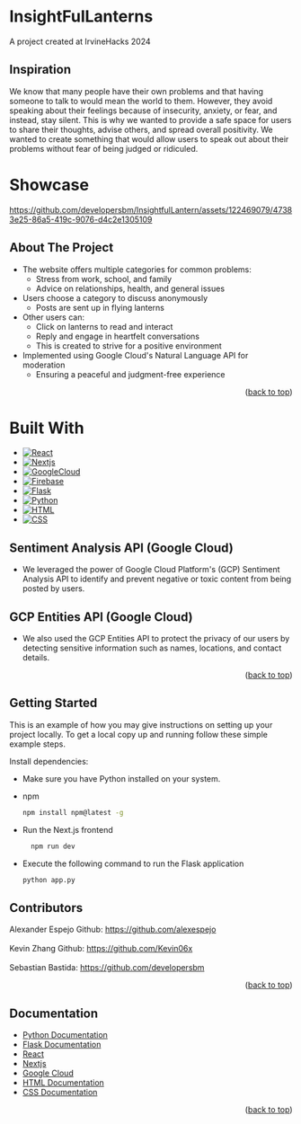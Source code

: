 # InsightFulLanterns
<!-- PROJECT LOGO -->
<div id="readme-top">
A project created at IrvineHacks 2024 <br/>
</div>

<!-- INSPIRATION -->
## Inspiration
We know that many people have their own problems and that having someone to talk to would mean the world to them. However, they avoid speaking about their feelings because of insecurity, anxiety, or fear, and instead, stay silent. This is why we wanted to provide a safe space for users to share their thoughts, advise others, and spread overall positivity. We wanted to create something that would allow users to speak out about their problems without fear of being judged or ridiculed.

<!-- USAGE EXAMPLES -->
# Showcase

https://github.com/developersbm/InsightfulLantern/assets/122469079/47383e25-86a5-419c-9076-d4c2e1305109

<!-- ABOUT THE PROJECT -->
## About The Project

* The website offers multiple categories for common problems:
  - Stress from work, school, and family
  - Advice on relationships, health, and general issues
* Users choose a category to discuss anonymously
  - Posts are sent up in flying lanterns
* Other users can:
  - Click on lanterns to read and interact
  - Reply and engage in heartfelt conversations
  - This is created to strive for a positive environment
* Implemented using Google Cloud's Natural Language API for moderation
  - Ensuring a peaceful and judgment-free experience

<p align="right">(<a href="#readme-top">back to top</a>)</p>



# Built With
* [![React][React.com]][React-url] 
* [![Nextjs][Nextjs.com]][Nextjs-url]
* [![GoogleCloud][GoogleCloud.com]][GoogleCloud-url]
* [![Firebase][Firebase.com]][Firebase-url]
* [![Flask][Flask.com]][Flask-url]
* [![Python][Python.com]][GoogleCloud-url]
* [![HTML][HTML.com]][HTML-url]
* [![CSS][CSS.com]][CSS-url]

## Sentiment Analysis API (Google Cloud)
- We leveraged the power of Google Cloud Platform's (GCP) Sentiment Analysis API to identify and prevent negative or toxic content from being posted by users. 
## GCP Entities API (Google Cloud)
- We also used the GCP Entities API to protect the privacy of our users by detecting sensitive information such as names, locations, and contact details.

<p align="right">(<a href="#readme-top">back to top</a>)</p>


<!-- GETTING STARTED -->
## Getting Started

This is an example of how you may give instructions on setting up your project locally. To get a local copy up and running follow these simple example steps.

Install dependencies:

- Make sure you have Python installed on your system.

* npm
  ```sh
  npm install npm@latest -g
  ```
* Run the Next.js frontend
  ```sh
    npm run dev
  ```
* Execute the following command to run the Flask application
  ```sh
  python app.py
  ```
<!-- CONTACT -->
## Contributors

Alexander Espejo Github: https://github.com/alexespejo <br><br>
Kevin Zhang Github: https://github.com/Kevin06x <br><br>
Sebastian Bastida: https://github.com/developersbm

<p align="right">(<a href="#readme-top">back to top</a>)</p>

<!-- ACKNOWLEDGMENTS -->
## Documentation

* [Python Documentation](https://docs.python.org/3/)
* [Flask Documentation](https://flask.palletsprojects.com/en/3.0.x/)
* [React](https://legacy.reactjs.org/docs/getting-started.html)
* [Nextjs](https://nextjs.org/docs)
* [Google Cloud](https://img.shields.io/badge/Google%20Cloud-white?logo=google-cloud&logoColor=4285F4&style=flat-square)
* [HTML Documentation](https://developer.mozilla.org/en-US/docs/Web/HTML)
* [CSS Documentation](https://developer.mozilla.org/enUS/docs/Web/CSS)

<p align="right">(<a href="#readme-top">back to top</a>)</p>


<!-- MARKDOWN LINKS & IMAGES -->
[Python.com]:https://img.shields.io/badge/Python-blue?logo=python&logoColor=white&style=flat-square
[Python-url]: https://www.python.org/
[Flask.com]: https://img.shields.io/badge/FLASK-green?logo=flask&style=flat-square
[Flask-url]: https://flask.palletsprojects.com/en/3.0.x/
[HTML.com]: https://img.shields.io/badge/HTML-orange?logo=html5&style=flat-square
[HTML-url]: https://developer.mozilla.org/en-US/docs/Web/HTML
[CSS.com]: https://img.shields.io/badge/CSS-blue?logo=css3&style=flat-square
[CSS-url]: https://developer.mozilla.org/en-US/docs/Web/CSS
[React.com]: https://img.shields.io/badge/React-blue?logo=react&logoColor=white&style=flat-square
[React-url]: https://legacy.reactjs.org/docs/getting-started.html
[GoogleCloud.com]: https://img.shields.io/badge/Google%20Cloud-white?logo=google-cloud&logoColor=4285F4&style=flat-square
[GoogleCloud-url]: https://cloud.google.com/docs
[Firebase.com]: https://img.shields.io/badge/Firebase-orange?logo=firebase&logoColor=white&style=flat-square
[Firebase-url]: https://firebase.google.com/docs
[Nextjs.com]: https://img.shields.io/badge/Next.js-black?logo=next-dot-js&style=flat-square
[Nextjs-url]: https://nextjs.org/docs
